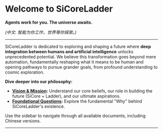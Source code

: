 # Welcome to SiCoreLadder

**Agents work for you. The universe awaits.**

*(中文: 智能为你工作，世界等你探索。)*

---

SiCoreLadder is dedicated to exploring and shaping a future where **deep integration between humans and artificial intelligence** unlocks unprecedented potential. We believe this transformation goes beyond mere automation, fundamentally reshaping what it means to be human and opening pathways to pursue grander goals, from profound understanding to cosmic exploration.

**Dive deeper into our philosophy:**

*   **[Vision & Mission](./VISION_AND_MISSION.md):** Understand our core beliefs, our role in building the future (SiCore + Ladder), and our ultimate aspirations.
*   **[Foundational Questions](./FOUNDATIONAL_QUESTIONS.md):** Explore the fundamental "Why" behind SiCoreLadder's existence.

Use the sidebar to navigate through all available documents, including Chinese versions.

--- 